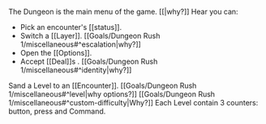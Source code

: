 The Dungeon is the main menu of the game. [[|why?]]
Hear you can:
- Pick an encounter's [[status]]. 
- Switch a [[Layer]]. [[Goals/Dungeon Rush 1/miscellaneous#^escalation|why?]]
- Open the [[Options]].
- Accept [[Deal]]s . [[Goals/Dungeon Rush 1/miscellaneous#^identity|why?]]

Sand a Level to an [[Encounter]]. [[Goals/Dungeon Rush 1/miscellaneous#^level|why options?]] [[Goals/Dungeon Rush 1/miscellaneous#^custom-difficulty|Why?]] 
Each Level contain 3 counters: button, press and Command.

